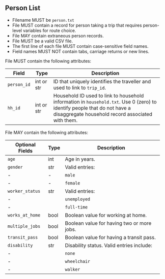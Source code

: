 ## Person List

 *  Filename MUST be `person.txt`
 *  File MUST contain a record for person taking a trip that requires person-level variables for route choice.
 *  File MAY contain extraneous person records.
 *  File MUST be a valid CSV file.
 *  The first line of each file MUST contain case-sensitive field names.
 *  Field names MUST NOT contain tabs, carriage returns or new lines.
 
File MUST contain the following attributes:

Field         	| Type   	| Description
--------------	|--------	|--------------------------------------------------------------------------------------------------------
`person_id`     |int or str | ID that uniquely identifies the traveller and used to link to `trip_id`.
`hh_id`         |int or str | Household ID used to link to household information in `household.txt`. Use 0 (zero) to identify people that do not have a disaggregate household record associated with them.


File MAY contain the following attributes:

Optional Fields | Type   	| Description
--------------	|--------	|--------------------------------------------------------------------------------------------------------
`age`         	|int		| Age in years.
`gender`        |str     	| Valid entries:
-				|-		 	|    `male`
-				|-			|    `female`
`worker_status` |str     	| Valid entries:
-				|		 	|    `unemployed`
-				|		 	|    `full-time`
`works_at_home` |bool     	| Boolean value for working at home.
`multiple_jobs` |bool     	| Boolean value for having two or more jobs.
`transit_pass`	|bool     	| Boolean value for having a transit pass.
`disability`	|str     	| Disability status.  Valid entries include:
-				|		 	|    `none`
-				|		 	|    `wheelchair`
-				|		 	|    `walker`